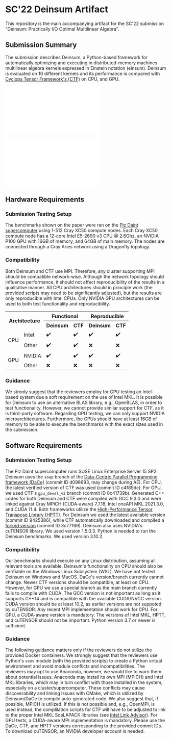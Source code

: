 # SC'22 Deinsum Artifact

This repository is the main accompanying artifact for the SC'22 submission "Deinsum: Practically I/O Optimal Multilinear Algebra".

## Submission Summary

The submission describes Deinsum, a Python-based framework for automatically optimizing and executing in distributed-memory machines multilinear algebra kernels expressed in Einstein notation (einsum). Deinsum is evaluated on 10 different kernels and its performance is compared with [Cyclops Tensor Framework's (CTF)](https://github.com/cyclops-community/ctf) on CPU, and GPU.

![Deinsum and CTF CPU runtimes on up to 512 nodes. Deinsum’s computation time is also shown as part of the total
runtime.](figures/fig3.pdf)

![Deinsum and CTF GPU runtimes on up to 512 nodes. Deinsum’s runtime with input data resident in global GPU
memory is also shown as part of the total runtime.](figures/gpu.pdf)

## Hardware Requirements

### Submission Testing Setup

The benchmarks shown on the paper were ran on the [Piz Daint supercomputer](https://www.cscs.ch/computers/piz-daint/) using 1-512 Cray XC50 compute nodes. Each Cray XC50 compute node has a 12-core Intel E5-2690 v3 CPU @ 2.6Ghz, an NVIDIA P100 GPU with 16GB of memory, and 64GB of main memory. The nodes are connected through a Cray Aries network using a Dragonfly topology.

### Compatibility

Both Deinsum and CTF use MPI. Therefore, any cluster supporting MPI should be compatible network-wise. Although the network topology should influence performance, it should not affect reproducibility of the results in a qualitative manner. All CPU architectures should in principle work (the provided scripts may need to be significantly adjusted), but the results are only reproducible with Intel CPUs. Only NVIDIA GPU architectures can be used to both test functionality and reproducibility.

<table align="center">
  <tr>
    <th rowspan="2" colspan="2">Architecture</th>
    <th colspan="2">Functional</th>
    <th colspan="2">Reproducible</th>
  <tr>
    <th>Deinsum</th>
    <th>CTF</th>
    <th>Deinsum</th>
    <th>CTF</th>
  </tr> 
  <tr>
    <td rowspan="2">CPU</td>
    <td>Intel</td>
    <td>✔️</td>
    <td>✔️</td>
    <td>✔️</td>
    <td>✔️</td>
  </tr>
  <tr>
    <td>Other</td>
    <td>✔️</td>
    <td>✔️</td>
    <td>❌</td>
    <td>❌</td>
  </tr>
  <tr>
    <td rowspan="2">GPU</td>
    <td>NVIDIA</td>
    <td>✔️</td>
    <td>✔️</td>
    <td>✔️</td>
    <td>✔️</td>
  </tr>
  <tr>
    <td>Other</td>
    <td>❌</td>
    <td>❌</td>
    <td>❌</td>
    <td>❌</td>
  </tr>
</table>

### Guidance

We stronly suggest that the reviewers employ for CPU testing an Intel-based system due a soft requirement on the use of Intel MKL. It is possible for Deinsum to use an alternative BLAS library, e.g., OpenBLAS, in order to test functionality. However, we cannot provide similar support for CTF, as it is third-party software. Regarding GPU testing, we can only support NVIDIA microarchitectures. Furthermore, the GPUs should have at least 16GB of memory to be able to execute the benchmarks with the exact sizes used in the submission.

## Software Requirements

### Submission Testing Setup

The Piz Daint supercomputer runs SUSE Linux Enterprise Server 15 SP2. Deinsum uses the `soap` branch of the [Data-Centric Parallel Programming framework (DaCe)](https://github.com/spcl/dace) (commit ID d096693, may change during AE). For CPU, the latest verified version of CTF was used (commit ID c4f89dc). For GPU, we used CTF's `gpu_devel_v2` branch (commit ID 0c41739b). Generated C++ codes for both Deinsum and CTF were compiled with GCC 9.3.0 and were linked against Cray MPICH (CUDA-aware) 7.7.18, Intel oneAPI MKL 2021.3.0, and CUDA 11.4. Both frameworks utilize the [High-Performance Tensor Transpose Library (HPTT)](https://github.com/springer13/hptt). For Deinsum we used the latest available version (commit ID 9425386), while CTF automatically downloaded and compiled a [forked version](https://github.com/solomonik/hptt) (commit ID 3c77169). Deinsum also uses NVIDIA's cuTENSOR library. We used version 1.5.0.3. Python is needed to run the Deinsum benchmarks. We used version 3.10.2.

### Compatibility

Our benchmarks should execute on any Linux distribution, assuming all relevant tools are available. Deinsum's functionality on CPU should also be verifiable on the Windows Linux Subsystem (WSL). We have not tested Deinsum on Windows and MacOS. DaCe's version/branch currently cannot change. Newer CTF versions should be compatible, at least on CPU. However, for GPU we use a special branch as the main branch currently fails to compile with CUDA. The GCC version is not important as long as it supports C++14 and is compatible with the available CUDA/NVCC version. CUDA version should be at least 10.2, as earlier versions are not suppoted by cuTENSOR. Any recent MPI implementation should work for CPU. For GPU, a CUDA-aware version is mandatory. The versions of Intel MKL, HPTT, and cuTENSOR should not be important. Python version 3.7 or newer is sufficient.

### Guidance

The following guidance matters only if the reviewers do not utilize the provided Docker containers.
We strongly suggest that the reviewers use Python's `venv` module (with the provided scripts) to create a Python virtual environment and avoid module conflicts and incompatibilities. The reviewers may opt to use Anaconda, however, we would like to warn them about potential issues. Anaconda may install its own MPI (MPICH) and Intel MKL libraries, which may in turn conflict with those installed in the system, especially on a cluster/supercomputer. These conflicts may cause discoverability and linking issues with CMake, which is utilized by Deinsum/DaCe to compile auto-generated code. We also suggest that, if possible, MPICH is utilized. If this is not possible and, e.g., OpenMPI, is used instead, the complilation scripts for CTF will have to be adjusted to link to the proper Intel MKL ScaLAPACK libraries (see [Intel Link Advisor](https://www.intel.com/content/www/us/en/developer/tools/oneapi/onemkl-link-line-advisor.html)). For GPU tests, a CUDA-aware MPI implementation is mandatory. Please use the DaCe, CTF, and HPTT versions corresponding to the provided commit IDs. To download cuTENSOR, an NVIDIA developer account is needed.
